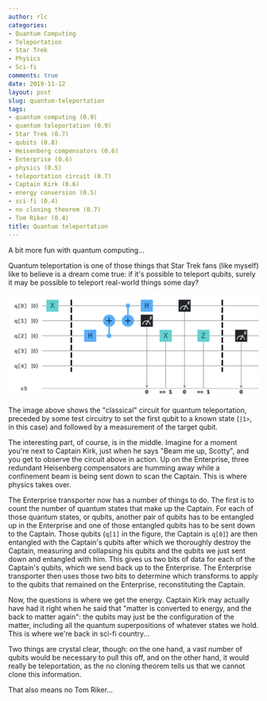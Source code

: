 ```yaml
---
author: rlc
categories:
- Quantum Computing
- Teleportation
- Star Trek
- Physics
- Sci-fi
comments: true
date: 2019-11-12
layout: post
slug: quantum-teleportation
tags:
- quantum computing (0.9)
- quantum teleportation (0.9)
- Star Trek (0.7)
- qubits (0.8)
- Heisenberg compensators (0.6)
- Enterprise (0.6)
- physics (0.5)
- teleportation circuit (0.7)
- Captain Kirk (0.6)
- energy conversion (0.5)
- sci-fi (0.4)
- no cloning theorem (0.7)
- Tom Riker (0.4)
title: Quantum teleportation
---
```


A bit more fun with quantum computing...

Quantum teleportation is one of those things that Star Trek fans (like myself) like to believe is a dream come true: if it's possible to teleport qubits, surely it may be possible to teleport real-world things some day?
<!--more-->
![Quantum teleportation circuit](/assets/2019/11/teleportation.png)

The image above shows the "classical" circuit for quantum teleportation, preceded by some test circuitry to set the first qubit to a known state (`|1>`, in this case) and followed by a measurement of the target qubit.

The interesting part, of course, is in the middle. Imagine for a moment you're next to Captain Kirk, just when he says "Beam me up, Scotty", and you get to observe the circuit above in action. Up on the Enterprise, three redundant Heisenberg compensators are humming away while a confinement beam is being sent down to scan the Captain. This is where physics takes over.

The Enterprise transporter now has a number of things to do. The first is to count the number of quantum states that make up the Captain. For each of those quantum states, or qubits, another pair of qubits has to be entangled up in the Enterprise and one of those entangled qubits has to be sent down to the Captain. Those qubits (`q[1]` in the figure, the Captain is `q[0]`) are then entangled with the Captain's qubits after which we thoroughly destroy the Captain, measuring and collapsing his qubits and the qubits we just sent down and entangled with him. This gives us two bits of data for each of the Captain's qubits, which we send back up to the Enterprise. The Enterprise transporter then uses those two bits to determine which transforms to apply to the qubits that remained on the Enterprise, reconstituting the Captain.

Now, the questions is where we get the energy. Captain Kirk may actually have had it right when he said that "matter is converted to energy, and the back to matter again": the qubits may just be the configuration of the matter, including all the quantum superpositions of whatever states we hold. This is where we're back in sci-fi country...

Two things are crystal clear, though: on the one hand, a vast number of qubits would be necessary to pull this off, and on the other hand, it would really be teleportation, as the no cloning theorem tells us that we cannot clone this information.

That also means no Tom Riker...